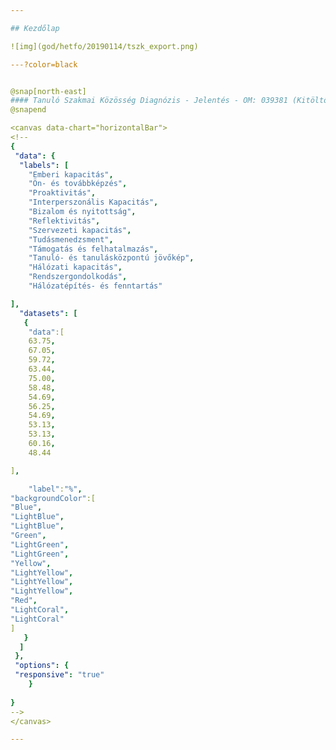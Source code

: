 ```yaml
---

## Kezdőlap

![img](god/hetfo/20190114/tszk_export.png)

---?color=black


@snap[north-east]
#### Tanuló Szakmai Közösség Diagnózis - Jelentés - OM: 039381 (Kitöltők száma: 16 fő)
@snapend

<canvas data-chart="horizontalBar">
<!-- 
{
 "data": {
  "labels": [
	"Emberi kapacitás",
	"Ön- és továbbképzés",
	"Proaktivitás",
	"Interperszonális Kapacitás",
	"Bizalom és nyitottság",
	"Reflektivitás",
	"Szervezeti kapacitás",
	"Tudásmenedzsment",
	"Támogatás és felhatalmazás",
	"Tanuló- és tanulásközpontú jövőkép",
	"Hálózati kapacitás",
	"Rendszergondolkodás",
	"Hálózatépítés- és fenntartás"

],
  "datasets": [
   {
    "data":[
	63.75,
	67.05,
	59.72,
	63.44,
	75.00,
	58.48,
	54.69,
	56.25,
	54.69,
	53.13,
	53.13,
	60.16,
	48.44

],

    "label":"%",
"backgroundColor":[
"Blue",
"LightBlue",
"LightBlue",
"Green",
"LightGreen",
"LightGreen",
"Yellow",
"LightYellow",
"LightYellow",
"LightYellow",
"Red",
"LightCoral",
"LightCoral"
]
   }
  ]
 }, 
 "options": {
 "responsive": "true"
    }
 
}
-->
</canvas>

---
```

